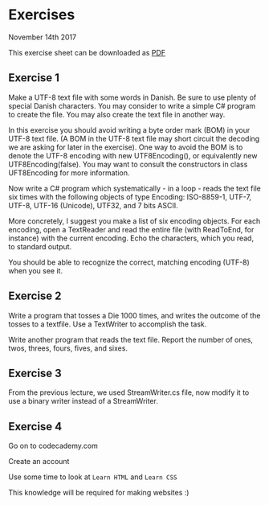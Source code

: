 # Exercises

November 14th 2017

This exercise sheet can be downloaded as [PDF](https://github.com/NicolaiOksen/I-CS-U1-1-E17/blob/master/Exercises/20171114/Exercises.pdf)

## Exercise 1

Make a UTF-8 text file with some words in Danish. Be sure to use plenty of special Danish characters. You may consider to write a simple C# program to create the file. You may also create the text file in another way.

In this exercise you should avoid writing a byte order mark (BOM) in your UTF-8 text file. (A BOM in the UTF-8 text file may short circuit the decoding we are asking for later in the exercise). One way to avoid the BOM is to denote the UTF-8 encoding with new UTF8Encoding(), or equivalently new UTF8Encoding(false). You may want to consult the constructors in class UFT8Encoding for more information.

Now write a C# program which systematically - in a loop - reads the text file six times with the following objects of type Encoding: ISO-8859-1, UTF-7, UTF-8, UTF-16 (Unicode), UTF32, and 7 bits ASCII.

More concretely, I suggest you make a list of six encoding objects. For each encoding, open a TextReader and read the entire file (with ReadToEnd, for instance) with the current encoding. Echo the characters, which you read, to standard output.

You should be able to recognize the correct, matching encoding (UTF-8) when you see it.

## Exercise 2

Write a program that tosses a Die 1000 times, and writes the outcome of the tosses to a textfile. Use a TextWriter to accomplish the task.

Write another program that reads the text file. Report the number of ones, twos, threes, fours, fives, and sixes.

## Exercise 3

From the previous lecture, we used StreamWriter.cs file, now modify it to use a binary writer instead of a StreamWriter.

## Exercise 4

Go on to codecademy.com

Create an account

Use some time to look at `Learn HTML` and `Learn CSS`

This knowledge will be required for making websites :)